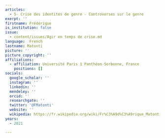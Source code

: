 ```yaml
---
articles:
  - 5- Crise des identites de genre - Controverses sur le genre
exerpt: ''
firstname: Frédérique
is_institution: false
issue:
  - content/issues/Agir en temps de crise.md
language:  French
lastname: Matonti
picture: ''
picture_copyright: ''
affiliations:
  - affiliation: Université Paris 1 Panthéon-Sorbonne, France
    positions: []
socials:
  google_scholar: ''
  instagram: ''
  linkedin: ''
  mendeley: ''
  orcid: ''
  researchgate: ''
  twitter: '@FMatonti'
  website: ''
  wikipedia: https://fr.wikipedia.org/wiki/Fr%C3%A9d%C3%A9rique_Matonti
years:
  - 2021

---
```

